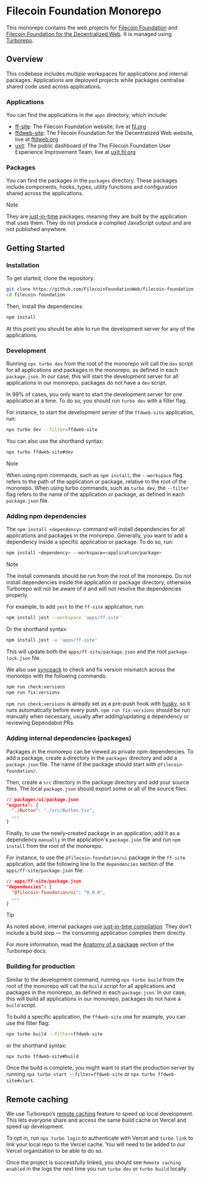 # Filecoin Foundation Monorepo

This monorepo contains the web projects for [Filecoin Foundation](https://fil.org) and [Filecoin Foundation for the Decentralized Web](https://ffdweb.org). It is managed using [Turborepo](https://turborepo.com/docs).

## Overview

This codebase includes multiple workspaces for applications and internal packages. Applications are deployed projects while packages centralise shared code used across applications.

### Applications

You can find the applications in the `apps` directory, which include:

- [ff-site](apps/ff-site): The Filecoin Foundation website, live at [fil.org](https://fil.org)
- [ffdweb-site](apps/ffdweb-site): The Filecoin Foundation for the Decentralized Web website, live at [ffdweb.org](https://ffdweb.org)
- [uxit](apps/uxit): The public dashboard of the The Filecoin Foundation User Experience Improvement Team, live at [uxit.fil.org](https://uxit.fil.org)

### Packages

You can find the packages in the `packages` directory. These packages include components, hooks, types, utility functions and configuration shared across the applications.

> [!NOTE]
> They are [just-in-time](https://turborepo.com/docs/core-concepts/internal-packages#just-in-time-packages) packages, meaning they are built by the application that uses them. They do not produce a compiled JavaScript output and are not published anywhere.

## Getting Started

### Installation

To get started, clone the repository:

```bash
git clone https://github.com/FilecoinFoundationWeb/filecoin-foundation.git
cd filecoin-foundation
```

Then, install the dependencies:

```bash
npm install
```

At this point you should be able to run the development server for any of the applications.

### Development

Running `npx turbo dev` from the root of the monorepo will call the `dev` script for all applications and packages in the monorepo, as defined in each `package.json`. In our case, this will start the development server for all applications in our monorepo, packages do not have a `dev` script.

In 99% of cases, you only want to start the development server for one application at a time. To do so, you should run `turbo dev` with a filter flag.

For instance, to start the development server of the `ffdweb-site` application, run:

```bash
npx turbo dev --filter=ffdweb-site
```

You can also use the shorthand syntax:

```bash
npx turbo ffdweb-site#dev
```

> [!NOTE]
> When using npm commands, such as `npm install`, the `--workspace` flag refers to the path of the application or package, relative to the root of the monorepo. When using turbo commands, such as `turbo dev`, the `--filter` flag refers to the name of the application or package, as defined in each `package.json` file.

### Adding npm dependencies

The `npm install <dependency>` command will install dependencies for all applications and packages in the monorepo. Generally, you want to add a dependency inside a specific application or package. To do so, run:

```bash
npm install <dependency> --workspace=<application/package>
```

> [!NOTE]
> The install commands should be run from the root of the monorepo. Do not install dependencies inside the application or package directory, otherwise Turborepo will not be aware of it and will not resolve the dependencies properly.

For example, to add `jest` to the `ff-site` application, run:

```bash
npm install jest --workspace 'apps/ff-site'
```

Or the shorthand syntax:

```bash
npm install jest -w 'apps/ff-site'
```

This will update both the `apps/ff-site/package.json` and the root `package-lock.json` file.

We also use [syncpack](https://www.npmjs.com/package/syncpack) to check and fix version mismatch across the monorepo with the following commands:

```bash
npm run check:versions
npm run fix:versions
```

`npm run check:versions` is already set as a pre-push hook with [husky](https://typicode.github.io/husky/), so it runs automatically before every push. `npm run fix:versions` should be run manually when necessary, usually after adding/updating a dependency or reviewing Dependabot PRs.

### Adding internal dependencies (packages)

Packages in the monorepo can be viewed as private npm dependencies. To add a package, create a directory in the `packages` directory and add a `package.json` file. The name of the package should start with `@filecoin-foundation/`.

Then, create a `src` directory in the package directory and add your source files. The local `package.json` should export some or all of the source files:

```json
// packages/ui/package.json
"exports": {
  "./Button": "./src/Button.tsx",
  ...
}
```

Finally, to use the newly-created package in an application, add it as a dependency `manually` in the application's `package.json` file and run `npm install` from the root of the monorepo.

For instance, to use the `@filecoin-foundation/ui` package in the `ff-site` application, add the following line to the `dependencies` section of the `apps/ff-site/package.json` file:

```json
// apps/ff-site/package.json
"dependencies": {
  "@filecoin-foundation/ui": "0.0.0",
  ...
}
```

> [!TIP]
> As noted above, internal packages use [just-in-time compilation](https://turborepo.com/docs/core-concepts/internal-packages#just-in-time-packages). They don’t include a build step — the consuming application compiles them directly.

For more information, read the [Anatomy of a package](https://turborepo.com/docs/crafting-your-repository/structuring-a-repository#anatomy-of-a-package) section of the Turborepo docs.

### Building for production

Similar to the development command, running `npx turbo build` from the root of the monorepo will call the `build` script for all applications and packages in the monorepo, as defined in each `package.json`. In our case, this will build all applications in our monorepo, packages do not have a `build` script.

To build a specific application, the `ffdweb-site` one for example, you can use the filter flag:

```bash
npx turbo build --filter=ffdweb-site
```

or the shorthand syntax:

```bash
npx turbo ffdweb-site#build
```

Once the build is complete, you might want to start the production server by running `npx turbo start --filter=ffdweb-site` or `npx turbo ffdweb-site#start`.

## Remote caching

We use Turborepo’s [remote caching](https://turborepo.com/docs/core-concepts/remote-caching) feature to speed up local development. This lets everyone share and access the same build cache on Vercel and speed up development.

To opt in, run `npx turbo login` to authenticate with Vercel and `turbo link` to link your local repo to the Vercel cache. You will need to be added to our Vercel organization to be able to do so.

Once the project is successfully linked, you should see `Remote caching enabled` in the logs the next time you run `turbo dev` or `turbo build` locally.

